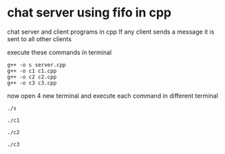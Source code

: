 # chat server using fifo in cpp
 chat server and client programs in cpp
If any client sends a message it is sent to all other clients

execute these commands in terminal 

```linux commands
g++ -o s server.cpp
g++ -o c1 c1.cpp
g++ -o c2 c2.cpp
g++ -o c3 c3.cpp
```
now open 4 new terminal and execute each command in  different terminal
```linux commands
./s
```
```linux commands
./c1
```
```linux commands
./c2
```
```linux commands
./c3
```
